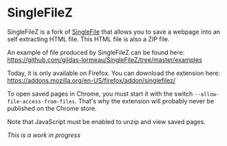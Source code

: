 # SingleFileZ
SingleFileZ is a fork of [SingleFile](https://addons.mozilla.org/en-US/firefox/addon/single-file) that allows you to save a webpage into an self extracting HTML file. This HTML file is also a ZIP file.

An example of file produced by SingleFileZ can be found here: https://github.com/gildas-lormeau/SingleFileZ/tree/master/examples

Today, it is only available on Firefox. You can download the extension here: https://addons.mozilla.org/en-US/firefox/addon/singlefilez/

To open saved pages in Chrome, you must start it with the switch `--allow-file-access-from-files`. That's why the extension will probably never be published on the Chrome store.

Note that JavaScript must be enabled to unzip and view saved pages.

*This is a work in progress*
